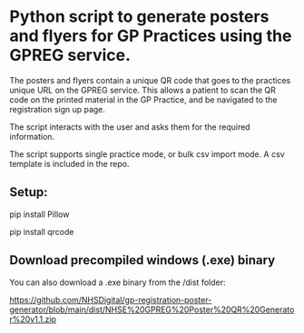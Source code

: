 # Python script to generate posters and flyers for GP Practices using the GPREG service.

The posters and flyers contain a unique QR code that goes to the practices unique URL on the GPREG service. This allows a patient to scan the QR code on the printed material in the GP Practice, and be navigated to the registration sign up page.

The script interacts with the user and asks them for the required information.

The script supports single practice mode, or bulk csv import mode. A csv template is included in the repo.

## Setup:
pip install Pillow

pip install qrcode

## Download precompiled windows (.exe) binary
You can also download a .exe binary from the /dist folder:

https://github.com/NHSDigital/gp-registration-poster-generator/blob/main/dist/NHSE%20GPREG%20Poster%20QR%20Generator%20v1.1.zip
